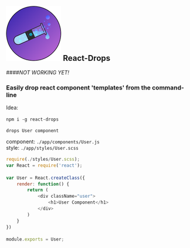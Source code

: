## ![React-Drops](./logo150.png) React-Drops

####*NOT WORKING YET!*

### Easily drop react component 'templates' from the command-line

Idea:

`npm i -g react-drops`  

`drops User component`  

component: `./app/components/User.js`  
style: `./app/styles/User.scss`  

```js
require(./styles/User.scss);
var React = require('react');

var User = React.createClass({
	render: function() {
		return (
			<div className="user">
				<h1>User Component</h1>
			</div>
		)
	}
})

module.exports = User;
```
